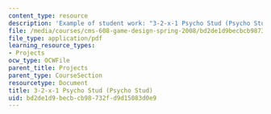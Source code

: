```yaml
---
content_type: resource
description: 'Example of student work: "3-2-x-1 Psycho Stud (Psycho Stud)." Nick Ristuccia.'
file: /media/courses/cms-608-game-design-spring-2008/bd2de1d9becbcb98732fd9d15083d0e9_ristuccia2.pdf
file_type: application/pdf
learning_resource_types:
- Projects
ocw_type: OCWFile
parent_title: Projects
parent_type: CourseSection
resourcetype: Document
title: 3-2-x-1 Psycho Stud (Psycho Stud)
uid: bd2de1d9-becb-cb98-732f-d9d15083d0e9
---
```


